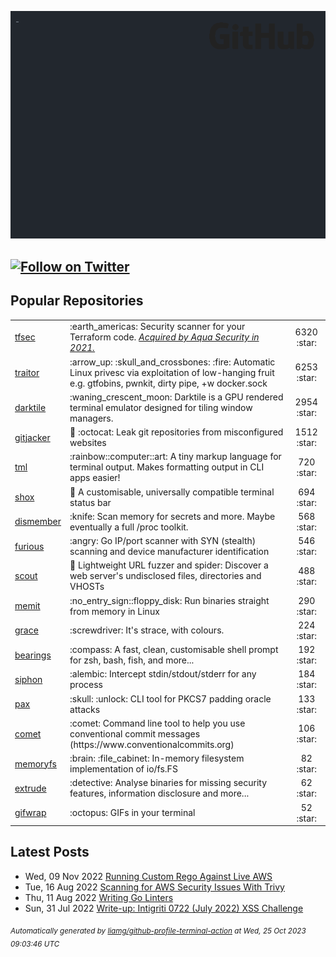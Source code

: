 ![gifOS](os.gif)

[![Follow on Twitter](https://shields.io/twitter/follow/liam_galvin?label=Follow)](https://twitter.com/liam_galvin) 
---

## Popular Repositories
<table>
<tr><td><a href="https://github.com/aquasecurity/tfsec">tfsec</a></td><td>:earth_americas: Security scanner for your Terraform code. <i><a href='https://www.aquasec.com/news/aqua-security-acquires-tfsec/'>Acquired by Aqua Security in 2021.</a></i></td><td align="center" width="12%">6320 :star:</td></tr>
<tr><td><a href="https://github.com/liamg/traitor">traitor</a></td><td>:arrow_up: :skull_and_crossbones: :fire: Automatic Linux privesc via exploitation of low-hanging fruit e.g. gtfobins, pwnkit, dirty pipe, +w docker.sock</td><td align="center" width="12%">6253 :star:</td></tr>
<tr><td><a href="https://github.com/liamg/darktile">darktile</a></td><td>:waning_crescent_moon: Darktile is a GPU rendered terminal emulator designed for tiling window managers. </td><td align="center" width="12%">2954 :star:</td></tr>
<tr><td><a href="https://github.com/liamg/gitjacker">gitjacker</a></td><td>🔪 :octocat: Leak git repositories from misconfigured websites</td><td align="center" width="12%">1512 :star:</td></tr>
<tr><td><a href="https://github.com/liamg/tml">tml</a></td><td>:rainbow::computer::art: A tiny markup language for terminal output. Makes formatting output in CLI apps easier!</td><td align="center" width="12%">720 :star:</td></tr>
<tr><td><a href="https://github.com/liamg/shox">shox</a></td><td>🍫 A customisable, universally compatible terminal status bar</td><td align="center" width="12%">694 :star:</td></tr>
<tr><td><a href="https://github.com/liamg/dismember">dismember</a></td><td>:knife: Scan memory for secrets and more. Maybe eventually a full /proc toolkit.</td><td align="center" width="12%">568 :star:</td></tr>
<tr><td><a href="https://github.com/liamg/furious">furious</a></td><td>:angry: Go IP/port scanner with SYN (stealth) scanning and device manufacturer identification</td><td align="center" width="12%">546 :star:</td></tr>
<tr><td><a href="https://github.com/liamg/scout">scout</a></td><td>🔭 Lightweight URL fuzzer and spider: Discover a web server's undisclosed files, directories and VHOSTs</td><td align="center" width="12%">488 :star:</td></tr>
<tr><td><a href="https://github.com/liamg/memit">memit</a></td><td>:no_entry_sign::floppy_disk: Run binaries straight from memory in Linux</td><td align="center" width="12%">290 :star:</td></tr>
<tr><td><a href="https://github.com/liamg/grace">grace</a></td><td>:screwdriver: It's strace, with colours.</td><td align="center" width="12%">224 :star:</td></tr>
<tr><td><a href="https://github.com/liamg/bearings">bearings</a></td><td>:compass: A fast, clean, customisable shell prompt for zsh, bash, fish, and more...</td><td align="center" width="12%">192 :star:</td></tr>
<tr><td><a href="https://github.com/liamg/siphon">siphon</a></td><td>:alembic: Intercept stdin/stdout/stderr for any process</td><td align="center" width="12%">184 :star:</td></tr>
<tr><td><a href="https://github.com/liamg/pax">pax</a></td><td>:skull: :unlock: CLI tool for PKCS7 padding oracle attacks</td><td align="center" width="12%">133 :star:</td></tr>
<tr><td><a href="https://github.com/liamg/comet">comet</a></td><td>:comet: Command line tool to help you use conventional commit messages (https://www.conventionalcommits.org)</td><td align="center" width="12%">106 :star:</td></tr>
<tr><td><a href="https://github.com/liamg/memoryfs">memoryfs</a></td><td>:brain: :file_cabinet: In-memory filesystem implementation of io/fs.FS</td><td align="center" width="12%">82 :star:</td></tr>
<tr><td><a href="https://github.com/liamg/extrude">extrude</a></td><td>:detective: Analyse binaries for missing security features, information disclosure and more...</td><td align="center" width="12%">62 :star:</td></tr>
<tr><td><a href="https://github.com/liamg/gifwrap">gifwrap</a></td><td>:octopus: GIFs in your terminal</td><td align="center" width="12%">52 :star:</td></tr>
</table>

## Latest Posts

 - Wed, 09 Nov 2022 [Running Custom Rego Against Live AWS](https://lia.mg/posts/custom-rego-for-aws/)
 - Tue, 16 Aug 2022 [Scanning for AWS Security Issues With Trivy](https://lia.mg/posts/trivy-aws/)
 - Thu, 11 Aug 2022 [Writing Go Linters](https://lia.mg/posts/writing-go-linters/)
 - Sun, 31 Jul 2022 [Write-up: Intigriti 0722 (July 2022) XSS Challenge](https://lia.mg/posts/intigriti-0722/)

<sub><i>Automatically generated by [liamg/github-profile-terminal-action](https://github.com/liamg/github-profile-terminal-action) at Wed, 25 Oct 2023 09:03:46 UTC</i></sub>

